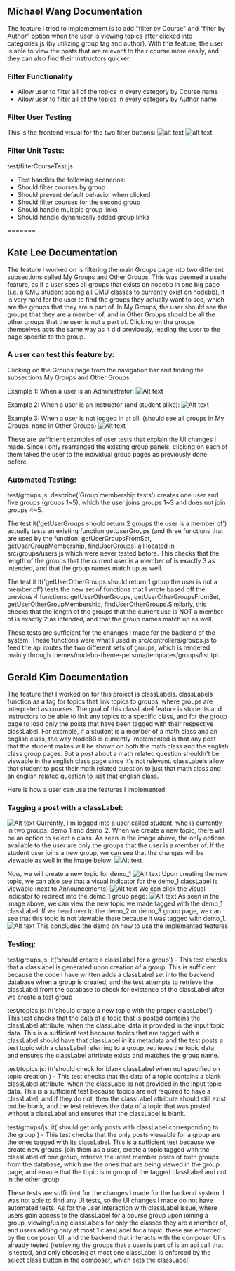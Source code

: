 ## Michael Wang Documentation

The feature I tried to implemement is to add "filter by Course" and "filter by Author" option when the user is viewing topics after clicked into categories.js (by utilizing group tag and author). With this feature, the user is able to view the posts that are relevant to their course more easily, and they can also find their instructors quicker. 

### Filter Functionality 
- Allow user to filter all of the topics in every category by Course name
- Allow user to filter all of the topics in every category by Author name

### Filter User Testing
This is the frontend visual for the two filter buttons: 
![alt text](filter_1.png)
![alt text](filter_2.png)

### Filter Unit Tests: 
test/filterCourseTest.js
- Test handles the following scenerios:
- Should filter courses by group
- Should prevent default behavior when clicked
- Should filter courses for the second group
- Should handle multiple group links
- Should handle dynamically added group links

=======
## Kate Lee Documentation

The feature I worked on is filtering the main Groups page into two different subsections called My Groups and Other Groups. This was deemed a useful feature, as if a user sees all groups that exists on nodebb in one big page (i.e. a CMU student seeing all CMU classes to currently exist on nodebb), it is very hard for the user to find the groups they actually want to see, which are the groups that they are a part of. In My Groups, the user should see the groups that they are a member of, and in Other Groups should be all the other groups that the user is not a part of. Clicking on the groups themselves acts the same way as it did previously, leading the user to the page specific to the group.

### A user can test this feature by: 

Clicking on the Groups page from the navigation bar and finding the subsections My Groups and Other Groups.

Example 1: When a user is an Administrator: 
![Alt text](images/groups_page_admin.png)

Example 2: When a user is an Instructor (and student alike):
![Alt text](images/groups_page_instructor.png)

Example 3: When a user is not logged in at all: (should see all groups in My Groups, none in Other Groups)
![Alt text](images/groups_page_logged_out.png)

These are sufficient examples of user tests that explain the UI changes I made. Since I only rearranged the existing group panels, clicking on each of them takes the user to the individual group pages as previously done before. 

### Automated Testing: 

test/groups.js: describe('Group membership tests') creates one user and five groups (groups 1~5), which the user joins groups 1~3 and does not join groups 4~5.

The test it('getUserGroups should return 2 groups the user is a member of') actually tests an existing function getUserGroups (and three functions that are used by the function: getUserGroupsFromSet, getUserGroupMembership, findUserGroups) all located in src/groups/users.js which were never tested before. This checks that the length of the groups that the current user is a member of is exactly 3 as intended, and that the group names match up as well.

The test it it('getUserOtherGroups should return 1 group the user is not a member of') tests the new set of functions that I wrote based off the previous 4 functions: getUserOtherGroups, getUserOtherGroupsFromSet, getUserOtherGroupMembership, findUserOtherGroups.Similarly, this checks that the length of the groups that the current use is NOT a member of is exactly 2 as intended, and that the group names match up as well. 

These tests are sufficient for thc changes I made for the backend of the system. These functions were what I used in src/controllers/groups.js to feed the api routes the two different sets of groups, which is rendered mainly through themes/nodebb-theme-persona/templates/groups/list.tpl.

## Gerald Kim Documentation

The feature that I worked on for this project is classLabels. classLabels function as a tag for topics that link topics to groups, where groups are interpreted as courses. The goal of this classLabel feature is students and instructors to be able to link any topics to a specific class, and for the group page to load only the posts that have been tagged with their respective classLabel. For example, if a student is a member of a math class and an english class, the way NodeBB is currently implemented is that any post that the student makes will be shown on both the math class and the english class group pages. But a post about a math related question shouldn't be viewable in the english class page since it's not relevant. classLabels allow that student to post their math related question to just that math class and an english related question to just that english class. 

Here is how a user can use the features I implemented:

### Tagging a post with a classLabel: 
![Alt text](images/image.png)
Currently, I'm logged into a user called student, who is currently in two groups: demo_1 and demo_2. 
When we create a new topic, there will be an option to select a class. As seen in the image above, the only options available to the user are only the groups that the user is a member of. If the student user joins a new group, we can see that the changes will be viewable as well in the image below: 
![Alt text](images/image-1.png)

Now, we will create a new topic for demo_1
![Alt text](images/image-2.png)
Upon creating the new topic, we can also see that a visual indicator for the demo_1 classLabel is viewable (next to Announcements)
![Alt text](images/image-3.png)
We can click the visual indicator to redirect into the demo_1 group page: 
![Alt text](images/image-4.png)
As seen in the image above, we can view the new topic we made tagged with the demo_1 classLabel. If we head over to the demo_2 or demo_3 group page, we can see that this topic is not viewable there because it was tagged with demo_1. 
![Alt text](images/image-5.png)
This concludes the demo on how to use the implemented features

### Testing:
test/groups.js: it('should create a classLabel for a group') - This test checks that a classlabel is generated upon creation of a group. This is sufficient because the code I have written adds a classLabel set into the backend database when a group is created, and the test attempts to retrieve the classLabel from the database to check for existence of the classLabel after we create a test group

test/topics.js: it('should create a new topic with the proper classLabel') - This test checks that the data of a topic that is posted contains the classLabel attribute, when the classLabel data is provided in the input topic data. This is a sufficient test because topics that are tagged with a classLabel should have that classLabel in its metadata and the test posts a test topic with a classLabel referring to a group, retrieves the topic data, and ensures the classLabel attribute exists and matches the group name. 

test/topics.js: it('should check for blank classLabel when not specified on topic creation') - This test checks that the data of a topic contains a blank classLabel attribute, when the classLabel is not provided in the input topic data. This is a sufficient test because topics are not required to have a classLabel, and if they do not, then the classLabel attribute should still exist but be blank, and the test retrieves the data of a topic that was posted without a classLabel and ensures that the classLabel is blank. 

test/groups/js: it('should get only posts with classLabel corresponding to the group') - This test checks that the only posts viewable for a group are the ones tagged with its classLabel. This is a sufficient test because we create new groups, join them as a user,  create a topic tagged with the classLabel of one group, retrieve the latest member posts of both groups from the database, which are the ones that are being viewed in the group page, and ensure that the topic is in group of the tagged classLabel and not in the other group. 

These tests are sufficient for the changes I made for the backend system. I was not able to find any UI tests, so the UI changes I made do not have automated tests. As for the user interaction with classLabel issue, where users gain access to the classLabel for a course group upon joining a group, viewing/using classLabels for only the classes they are a member of, and users adding only at most 1 classLabel for a topic, these are enforced by the composer UI, and the backend that interacts with the composer UI is already tested (retrieving the groups that a user is part of is an api call that is tested, and only choosing at most one classLabel is enforced by the select class button in the composer, which sets the classLabel)
